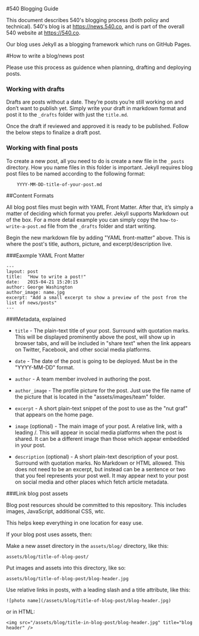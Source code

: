#540 Blogging Guide

This document describes 540's blogging process (both policy and technical). 540's blog is at https://news.540.co, and is part of the overall 540 website at https://540.co.

Our blog uses Jekyll as a blogging framework which runs on GitHub Pages.

#How to write a blog/news post

Please use this process as guidence when planning, drafting and deploying posts.

### Working with drafts

Drafts are posts without a date. They’re posts you’re still working on and don’t want to publish yet. Simply write your draft in markdown format and post it to the `_drafts` folder with just the `title.md`.

Once the draft if reviewed and approved it is ready to be published. Follow the below steps to finalize a draft post.

### Working with final posts

To create a new post, all you need to do is create a new file in the `_posts` directory. How you name files in this folder is important. Jekyll requires blog post files to be named according to the following format:

```
    YYYY-MM-DD-title-of-your-post.md
```

##Content Formats

All blog post files must begin with YAML Front Matter. After that, it’s simply a matter of deciding which format you prefer. Jekyll supports Markdown out of the box. For a more detail example you can simply copy the `how-to-write-a-post.md` file from the `_drafts` folder and start writing.

Begin the new markdown file by adding "YAML front-matter" above. This is where the post's title, authors, picture, and excerpt/description live. 

###Eaxmple YAML Front Matter
```
---
layout: post
title:  "How to write a post!"
date:   2015-04-21 15:20:15
author: George Washington
author_image: name.jpg
excerpt: "Add a small excerpt to show a preview of the post from the list of news/posts"
---
```

###Metadata, explained

* `title` - The plain-text title of your post. Surround with quotation marks. This will be displayed prominently above the post, will show up in browser tabs, and will be included in "share text" when the link appears on Twitter, Facebook, and other social media platforms.

* `date` - The date of the post is going to be deployed. Must be in the "YYYY-MM-DD" format.

* `author` - A team member involved in authoring the post.

* `author_image` - The profile picture for the post. Just use the file name of the picture that is located in the "assets/images/team" folder.

* `excerpt` - A short plain-text snippet of the post to use as the "nut graf" that appears on the home page.

* `image` (optional) - The main image of your post. A relative link, with a leading /. This will appear in social media platforms when the post is shared. It can be a different image than those which appear embedded in your post.

* `description` (optional) - A short plain-text description of your post. Surround with quotation marks. No Markdown or HTML allowed. This does not need to be an excerpt, but instead can be a sentence or two that you feel represents your post well. It may appear next to your post on social media and other places which fetch article metadata.



###Link blog post assets

Blog post resources should be committed to this repository. This includes images, JavaScript, additional CSS, wtc.

This helps keep everything in one location for easy use.

If your blog post uses assets, then:

Make a new asset directory in the `assets/blog/` directory, like this:
    
    assets/blog/title-of-blog-post/

Put images and assets into this directory, like so:

    assets/blog/title-of-blog-post/blog-header.jpg

Use relative links in posts, with a leading slash and a title attribute, like this:
    
    ![photo name](/assets/blog/title-of-blog-post/blog-header.jpg)

or in HTML:

    <img src="/assets/blog/title-in-blog-post/blog-header.jpg" title="blog header" />
